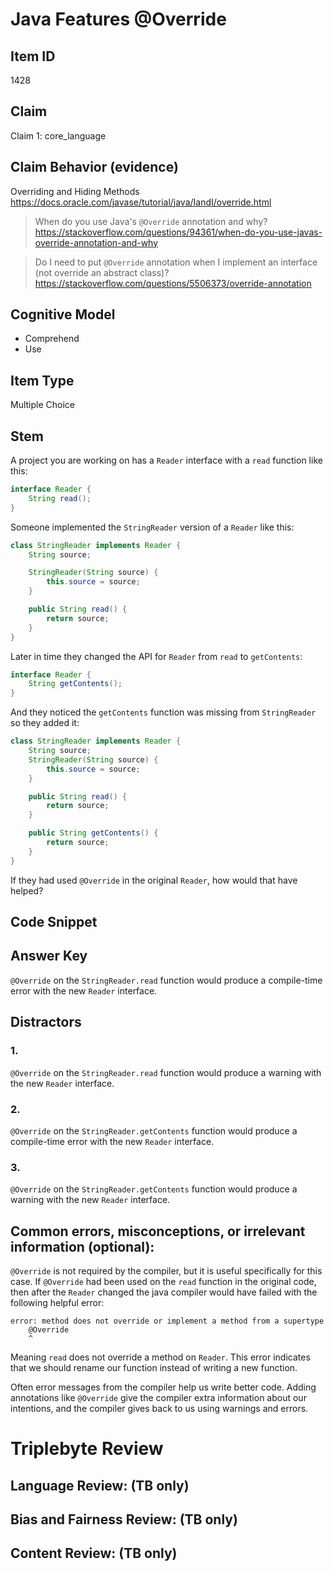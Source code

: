 # Java Features @Override

## Item ID
1428

## Claim
Claim 1: core_language


## Claim Behavior (evidence)
Overriding and Hiding Methods
https://docs.oracle.com/javase/tutorial/java/IandI/override.html

> When do you use Java's `@Override` annotation and why?
> https://stackoverflow.com/questions/94361/when-do-you-use-javas-override-annotation-and-why

> Do I need to put `@Override` annotation when I implement an interface (not override an abstract class)?
> https://stackoverflow.com/questions/5506373/override-annotation


## Cognitive Model
* Comprehend
* Use

## Item Type
Multiple Choice

## Stem
A project you are working on has a `Reader` interface with a `read` function like this:
```java
interface Reader {
    String read();
}
```

Someone implemented the `StringReader` version of a `Reader` like this:

```java
class StringReader implements Reader {
    String source;

    StringReader(String source) {
        this.source = source;
    }

    public String read() {
        return source;
    }
}
```

Later in time they changed the API for `Reader` from `read` to `getContents`:

```java
interface Reader {
    String getContents();
}
```

And they noticed the `getContents` function was missing from `StringReader` so they added it:

```java
class StringReader implements Reader {
    String source;
    StringReader(String source) {
        this.source = source;
    }

    public String read() {
        return source;
    }

    public String getContents() {
        return source;
    }
}
```

If they had used `@Override` in the original `Reader`, how would that have helped?

## Code Snippet


## Answer Key
`@Override` on the `StringReader.read` function would produce a compile-time error with the new `Reader` interface.

## Distractors

### 1.
`@Override` on the `StringReader.read` function would produce a warning with the new `Reader` interface.

### 2.
`@Override` on the `StringReader.getContents` function would produce a compile-time error with the new `Reader` interface.

### 3.
`@Override` on the `StringReader.getContents` function would produce a warning with the new `Reader` interface. 

## Common errors, misconceptions, or irrelevant information (optional):

`@Override` is not required by the compiler, but it is useful specifically for this case.
If `@Override` had been used on the `read` function in the original code,
then after the `Reader` changed
the java compiler would have failed with the following helpful error:
```
error: method does not override or implement a method from a supertype
    @Override
    ^
```
Meaning `read` does not override a method on `Reader`.
This error indicates that we should rename our function instead of writing a new function.

Often error messages from the compiler help us write better code.
Adding annotations like `@Override` give the compiler extra information about our intentions,
and the compiler gives back to us using warnings and errors.

# Triplebyte Review


## Language Review: (TB only)


## Bias and Fairness Review: (TB only)


## Content Review: (TB only)

